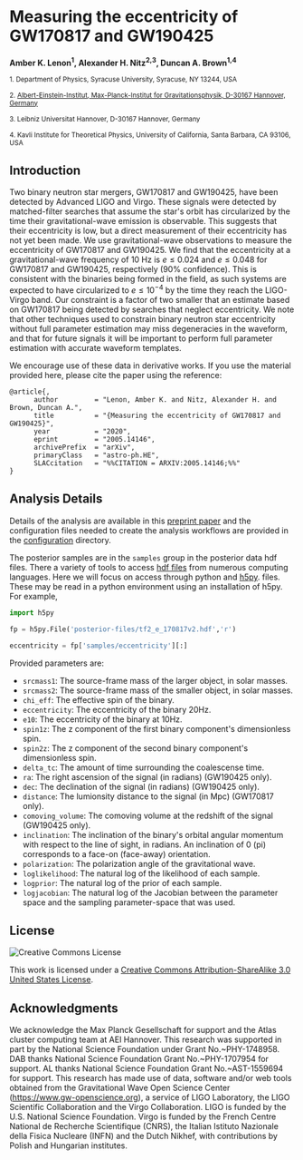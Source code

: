 # Measuring the eccentricity of GW170817 and GW190425
**Amber K. Lenon<sup>1</sup>, Alexander H. Nitz<sup>2,3</sup>, Duncan A. Brown<sup>1,4</sup>**

 <sub>1. Department of Physics, Syracuse University, Syracuse, NY 13244, USA</sub>

 <sub>2. [Albert-Einstein-Institut, Max-Planck-Institut for Gravitationsphysik, D-30167 Hannover, Germany](http://www.aei.mpg.de/obs-rel-cos)</sub>  

 <sub>3. Leibniz Universitat Hannover, D-30167 Hannover, Germany</sub>  

 <sub>4. Kavli Institute for Theoretical Physics, University of California, Santa Barbara, CA 93106, USA</sub>

## Introduction ##

Two binary neutron star mergers, GW170817 and GW190425, have been detected by Advanced LIGO and Virgo. These signals were detected by matched-filter searches that assume the star's orbit has circularized by the time their gravitational-wave emission is observable. This suggests that their eccentricity is low, but a direct measurement of their eccentricity has not yet been made. We use gravitational-wave observations to measure the eccentricity of GW170817 and GW190425. We find that the eccentricity at a gravitational-wave frequency of 10 Hz is  $e \leq 0.024$ and $e \leq 0.048$ for GW170817 and GW190425, respectively (90\% confidence). This is consistent with the binaries being formed in the field, as such systems are expected to have circularized to $e \leq 10^{-4}$ by the time they reach the LIGO-Virgo band. Our constraint is a factor of two smaller that an estimate based on GW170817 being detected by searches that neglect eccentricity. We note that other techniques used to constrain binary neutron star eccentricity without full parameter estimation may miss degeneracies in the waveform, and that for future signals it will be important to perform full parameter estimation with accurate waveform templates.

We encourage use of these data in derivative works. If you use the material provided here, please cite the paper using the reference:

```
@article{,
      author         = "Lenon, Amber K. and Nitz, Alexander H. and Brown, Duncan A.",
      title          = "{Measuring the eccentricity of GW170817 and GW190425}",
      year           = "2020",
      eprint         = "2005.14146",
      archivePrefix  = "arXiv",
      primaryClass   = "astro-ph.HE",
      SLACcitation   = "%%CITATION = ARXIV:2005.14146;%%"
}
```

## Analysis Details ##

Details of the analysis are available in this [preprint paper](https://arxiv.org/abs/2005.14146) and the configuration files needed to create the analysis workflows are provided in the [configuration](https://github.com/gwastro/bns-eccentric-pe/tree/master/configuration) directory.

The posterior samples are in the `samples` group in the posterior data hdf files. There a variety of tools to access [hdf files](https://www.hdfgroup.org/) from numerous computing languages. Here we will focus on access through python and [h5py](www.h5py.org). files. These may be read in a python environment using an installation of h5py. For example,

```python
import h5py

fp = h5py.File('posterior-files/tf2_e_170817v2.hdf','r')

eccentricity = fp['samples/eccentricity'][:]
```

Provided parameters are:
 * `srcmass1`: The source-frame mass of the larger object, in solar masses.
 * `srcmass2`: The source-frame mass of the smaller object, in solar masses.
 * `chi_eff`: The effective spin of the binary.
 * `eccentricity`: The eccentricity of the binary 20Hz.
 * `e10`: The eccentricity of the binary at 10Hz.
 * `spin1z`: The z component of the first binary component's dimensionless spin.
 * `spin2z`: The z component of the second binary component's dimensionless spin.
 * `delta_tc`: The amount of time surrounding the coalescense time.
 * `ra`: The right ascension of the signal (in radians) (GW190425 only).
 * `dec`: The declination of the signal (in radians) (GW190425 only).
 * `distance`: The lumionsity distance to the signal (in Mpc) (GW170817 only).
 * `comoving_volume`: The comoving volume at the redshift of the signal (GW190425 only).
 * `inclination`: The inclination of the binary's orbital angular momentum with
   respect to the line of sight, in radians. An inclination of 0 (pi)
   corresponds to a face-on (face-away) orientation.
 * `polarization`: The polarization angle of the gravitational wave.
 * `loglikelihood`: The natural log of the likelihood of each sample.
 * `logprior`: The natural log of the prior of each sample.
 * `logjacobian`: The natural log of the Jacobian between the parameter space and the sampling parameter-space that was used.

## License ##
![Creative Commons License](https://i.creativecommons.org/l/by-sa/3.0/us/88x31.png "Creative Commons License")

This work is licensed under a [Creative Commons Attribution-ShareAlike 3.0 United States License](http://creativecommons.org/licenses/by-sa/3.0/us/).

## Acknowledgments ##

We acknowledge the Max Planck Gesellschaft for support and the Atlas cluster computing team at AEI Hannover. This research was supported in part by the National Science Foundation under Grant No.~PHY-1748958. DAB thanks National Science Foundation Grant No.~PHY-1707954 for support. AL thanks National Science Foundation Grant No.~AST-1559694  for support. This research has made use of data, software and/or web tools obtained from the Gravitational Wave Open Science Center (https://www.gw-openscience.org), a service of LIGO Laboratory, the LIGO Scientific Collaboration and the Virgo Collaboration. LIGO is funded by the U.S. National Science Foundation. Virgo is funded by the French Centre National de Recherche Scientifique (CNRS), the Italian Istituto Nazionale della Fisica Nucleare (INFN) and the Dutch Nikhef, with contributions by Polish and Hungarian institutes.
